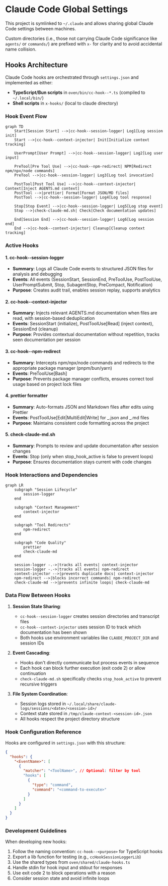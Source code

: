 # Claude Code Global Settings

This project is symlinked to `~/.claude` and allows sharing global Claude Code settings between machines.

Custom directories (i.e., those not carrying Claude Code significance like `agents/` or `commands/`) are prefixed with `x-` for clarity and to avoid accidental name collision.

## Hooks Architecture

Claude Code hooks are orchestrated through `settings.json` and implemented as either:

- **TypeScript/Bun scripts** in `oven/bin/cc-hook--*.ts` (compiled to `~/.local/bin/`)
- **Shell scripts** in `x-hooks/` (local to claude directory)

### Hook Event Flow

```mermaid
graph TD
    Start[Session Start] -->|cc-hook--session-logger| Log1[Log session init]
    Start -->|cc-hook--context-injector| Init[Initialize context tracking]

    UserPrompt[User Prompt] -->|cc-hook--session-logger| Log2[Log user input]

    PreTool[Pre Tool Use] -->|cc-hook--npm-redirect| NPM[Redirect npm/npx/node commands]
    PreTool -->|cc-hook--session-logger| Log3[Log tool invocation]

    PostTool[Post Tool Use] -->|cc-hook--context-injector| Context[Inject AGENTS.md context]
    PostTool -->|prettier| Format[Format JSON/MD files]
    PostTool -->|cc-hook--session-logger| Log4[Log tool response]

    Stop[Stop Event] -->|cc-hook--session-logger| Log5[Log stop event]
    Stop -->|check-claude-md.sh| Check[Check documentation updates]

    End[Session End] -->|cc-hook--session-logger| Log6[Log session end]
    End -->|cc-hook--context-injector| Cleanup[Cleanup context tracking]
```

### Active Hooks

#### 1. **cc-hook--session-logger**

- **Summary**: Logs all Claude Code events to structured JSON files for analysis and debugging
- **Events**: All events (SessionStart, SessionEnd, PreToolUse, PostToolUse, UserPromptSubmit, Stop, SubagentStop, PreCompact, Notification)
- **Purpose**: Creates audit trail, enables session replay, supports analytics

#### 2. **cc-hook--context-injector**

- **Summary**: Injects relevant AGENTS.md documentation when files are read, with session-based deduplication
- **Events**: SessionStart (initialize), PostToolUse[Read] (inject context), SessionEnd (cleanup)
- **Purpose**: Provides contextual documentation without repetition, tracks seen documentation per session

#### 3. **cc-hook--npm-redirect**

- **Summary**: Intercepts npm/npx/node commands and redirects to the appropriate package manager (pnpm/bun/yarn)
- **Events**: PreToolUse[Bash]
- **Purpose**: Prevents package manager conflicts, ensures correct tool usage based on project lock files

#### 4. **prettier formatter**

- **Summary**: Auto-formats JSON and Markdown files after edits using Prettier
- **Events**: PostToolUse[Edit|MultiEdit|Write] for _.json and _.md files
- **Purpose**: Maintains consistent code formatting across the project

#### 5. **check-claude-md.sh**

- **Summary**: Prompts to review and update documentation after session changes
- **Events**: Stop (only when stop_hook_active is false to prevent loops)
- **Purpose**: Ensures documentation stays current with code changes

### Hook Interactions and Dependencies

```mermaid
graph LR
    subgraph "Session Lifecycle"
        session-logger
    end

    subgraph "Context Management"
        context-injector
    end

    subgraph "Tool Redirects"
        npm-redirect
    end

    subgraph "Code Quality"
        prettier
        check-claude-md
    end

    session-logger -.->|tracks all events| context-injector
    session-logger -.->|tracks all events| npm-redirect
    context-injector -->|prevents duplicate docs| context-injector
    npm-redirect -->|blocks incorrect commands| npm-redirect
    check-claude-md -->|prevents infinite loops| check-claude-md
```

### Data Flow Between Hooks

1. **Session State Sharing**:
   - `cc-hook--session-logger` creates session directories and transcript files
   - `cc-hook--context-injector` uses session ID to track which documentation has been shown
   - Both hooks use environment variables like `CLAUDE_PROJECT_DIR` and session IDs

2. **Event Cascading**:
   - Hooks don't directly communicate but process events in sequence
   - Each hook can block further execution (exit code 2) or allow continuation
   - `check-claude-md.sh` specifically checks `stop_hook_active` to prevent recursive triggers

3. **File System Coordination**:
   - Session logs stored in `~/.local/share/claude-logs/sessions/<date>/<session-id>/`
   - Context state stored in `/tmp/claude-context-<session-id>.json`
   - All hooks respect the project directory structure

### Hook Configuration Reference

Hooks are configured in `settings.json` with this structure:

```json
{
  "hooks": {
    "<EventName>": [
      {
        "matcher": "<ToolName>", // Optional: filter by tool
        "hooks": [
          {
            "type": "command",
            "command": "<command-to-execute>"
          }
        ]
      }
    ]
  }
}
```

### Development Guidelines

When developing new hooks:

1. Follow the naming convention: `cc-hook--<purpose>` for TypeScript hooks
2. Export a lib function for testing (e.g., `ccHookSessionLoggerLib`)
3. Use the shared types from `oven/shared/claude-hooks.ts`
4. Handle stdin for hook input and stdout for responses
5. Use exit code 2 to block operations with a reason
6. Consider session state and avoid infinite loops
